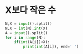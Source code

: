 # X보다 작은 수

```python
N,X = input().split()
N,X = int(N),int(X)
A = input().split()
for i in range(N):
    if(int(A[i])<X):
        print(int(A[i]), end=' ')
```

